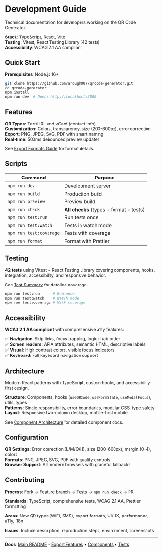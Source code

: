 # Development Guide

Technical documentation for developers working on the QR Code Generator.

**Stack**: TypeScript, React, Vite  
**Testing**: Vitest, React Testing Library (42 tests)  
**Accessibility**: WCAG 2.1 AA compliant

## Quick Start

**Prerequisites**: Node.js 16+

```bash
git clone https://github.com/arough007/qrcode-generator.git
cd qrcode-generator
npm install
npm run dev  # Opens http://localhost:3000
```

## Features

**QR Types**: Text/URL and vCard (contact info)  
**Customization**: Colors, transparency, size (200-600px), error correction  
**Export**: PNG, JPEG, SVG, PDF with smart naming  
**Real-time**: 500ms debounced preview updates  

See [Export Formats Guide](./EXPORT_FEATURES.md) for format details.

## Scripts

| Command | Purpose |
|---------|---------|
| `npm run dev` | Development server |
| `npm run build` | Production build |
| `npm run preview` | Preview build |
| `npm run check` | **All checks** (types + format + tests) |
| `npm run test:run` | Run tests once |
| `npm run test:watch` | Tests in watch mode |
| `npm run test:coverage` | Tests with coverage |
| `npm run format` | Format with Prettier |

## Testing

**42 tests** using Vitest + React Testing Library covering components, hooks, integration, accessibility, and responsive behavior.

See [Test Summary](./src/test/test-summary.md) for detailed coverage.

```bash
npm run test:run      # Run once  
npm run test:watch    # Watch mode
npm run test:coverage # With coverage
```

## Accessibility 

**WCAG 2.1 AA compliant** with comprehensive a11y features:

✅ **Navigation**: Skip links, focus trapping, logical tab order  
✅ **Screen readers**: ARIA attributes, semantic HTML, descriptive labels  
✅ **Visual**: High contrast colors, visible focus indicators  
✅ **Keyboard**: Full keyboard navigation support

## Architecture

Modern React patterns with TypeScript, custom hooks, and accessibility-first design.

**Structure**: Components, hooks (`useQRCode`, `useFormState`, `useModalFocus`), utils, types  
**Patterns**: Single responsibility, error boundaries, modular CSS, type safety  
**Layout**: Responsive two-column desktop, mobile-first mobile

See [Component Architecture](./src/components/README.md) for detailed component docs.

## Configuration

**QR Settings**: Error correction (L/M/Q/H), size (200-600px), margin (0-4), colors  
**Formats**: PNG, JPEG, SVG, PDF with quality controls  
**Browser Support**: All modern browsers with graceful fallbacks

## Contributing

**Process**: Fork → Feature branch → Tests → `npm run check` → PR

**Standards**: TypeScript, comprehensive tests, WCAG 2.1 AA, Prettier formatting

**Areas**: New QR types (WiFi, SMS), export formats, UI/UX, performance, a11y, i18n

**Issues**: Include description, reproduction steps, environment, screenshots

---

**Docs**: [Main README](./README.md) • [Export Features](./EXPORT_FEATURES.md) • [Components](./src/components/README.md) • [Tests](./src/test/test-summary.md)
